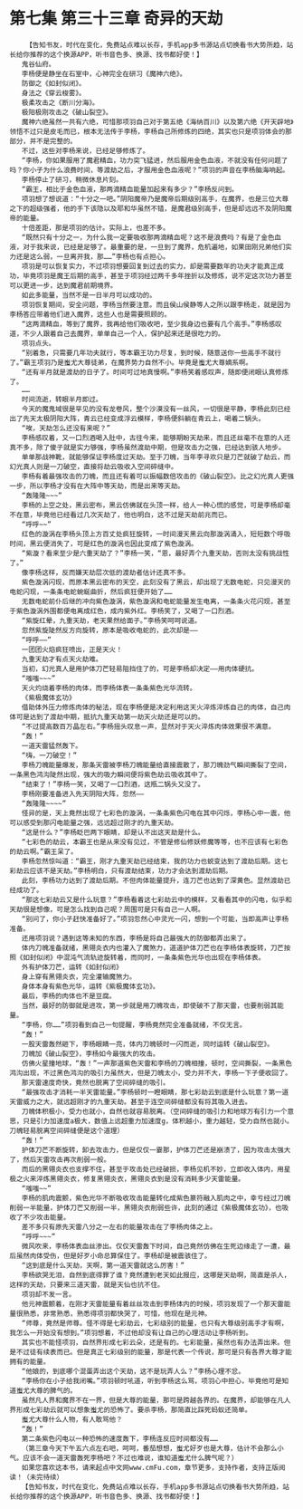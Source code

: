 # 第七集 第三十三章 奇异的天劫
        【告知书友，时代在变化，免费站点难以长存，手机app多书源站点切换看书大势所趋，站长给你推荐的这个换源APP，听书音色多、换源、找书都好使！】
       鬼谷仙府。
       李杨便是静坐在石室中，心神完全在研习《魔神六绝》。
       防御之《如封似闭》。
       身法之《穿云梭雾》。
       极柔攻击之《断川分海》。
       极阳极刚攻击之《破山裂空》。
       魔神六绝虽然一共有六绝，可惜那项羽自己对于第五绝《海纳百川》以及第六绝《开天辟地》领悟不过只是皮毛而已，根本无法传于李杨，李杨自己所修炼的四绝，其实也只是项羽体会的那部分，并不是完整的。
       不过，这些对李杨来说，已经足够修炼了。
       “李杨，你如果服用了魔君精血，功力突飞猛进，然后服用金色血液，不就没有任何问题了吗？你小子为什么浪费时间，等渡劫之后，才服用金色血液呢？”项羽的声音在李杨脑海响起。
       李杨停止了研习，稍微休息片刻。
       “霸王，相比于金色血液，那两滴精血能量加起来有多少？”李杨反问到。
       项羽想了想说道：“十分之一吧。”阴阳魔帝乃是魔帝后期级别高手，在魔界，也是三位大尊之下的超级强者，他的手下该隐以及耶和华虽然不错，是魔君级别高手，但是却远远不及阴阳魔帝的能量。
       十倍差距，那是项羽的估计。实际上，也差不多。
       “既然只有十分之一，为什么我一定要吸收那两滴精血呢？这不是浪费吗？有是了金色血液，对于我来说，已经是足够了。最重要的是，一旦到了魔界，危机遍地，如果田刚兄弟他们实力还是这么弱，一旦离开我，那……”李杨也有点担心。
       项羽是可以恢复实力，不过项羽想要回复到过去的实力，却是需要数年的功夫才能真正成功，毕竟项羽是魔王后期的高手，甚至于项羽经过两千多年挫折以及修炼，说不定这次功力甚至可以更进一步，达到魔君前期境界。
       如此多能量，当然不是一日半月可以成功的。
       项羽恢复期间，安全问题，李杨当然要注意。而且侯山侯静等人之所以跟李杨走，就是因为李杨答应带着他们进入魔界，这些人也是需要照顾的。
       “这两滴精血，等到了魔界，我再给他们吸收吧，至少我身边也要有几个高手。”李杨感叹道，不少人跟着自己去魔界，单单自己一个人，保护起来还是很吃力的。
       项羽点头。
       “别着急，只需要几年功夫就行，等本霸王功力尽复，到时候，随意送你一些高手不就行了。”霸王项羽乃是蚩尤大尊徒弟，在魔界势力自然不小。毕竟是蚩尤大尊嫡系啊。
       “还有半月就是渡劫的日子了。时间可过地真慢啊。”李杨笑着感叹声，随即便闭眼认真修炼了。
       ……
       时间流逝，转眼半月即过。
       今天的魔鬼域很是罕见的没有龙卷风，整个沙漠没有一丝风，一切很是平静，李杨此刻已经出了先天太极阴阳大阵，青云已经变成浮云模样，李杨便斜躺在青云上，喝着二锅头。
       “唉，天劫怎么还没有来呢？”
       李杨感叹着，又一口烈酒喝入肚中，古往今来，能够期盼天劫来，而且还丝毫不在意的人还真不多，除了傻子就是实力够强，李杨虽然渡劫中期，但是攻击力之强，已经达到骇人地步。
       单单那战神靴，就能够保证李杨度过天劫。至于刀魄，当年李寻欢只是刀芒就破了劫云，而幻光真人则是一刀破空，直接将劫云吸收入空间碎缝中。
       李杨有着最强攻击的刀魄，而且还有着可以振幅数倍攻击的《破山裂空》。比之幻光真人更强一步，所以李杨才没有在大阵中等天劫，而是出来等天劫。
       “轰隆隆~~~”
       李杨的上空之处，黑云密布，黑云仿佛就在头顶一样，给人一种心慌的感觉，可是李杨却毫不在意，毕竟他已经看过几次天劫了，他也明白，这不过是天劫前兆而已。
       “呼呼~~”
       红色的漩涡在李杨头顶上方百丈处疯狂旋转，一时间漫天黑云向那漩涡涌入，短短数个呼吸时间，黑云便消失了，可是红色的漩涡也因此变成了紫色漩涡。
       “紫漩？看来至少是六重天劫了？”李杨一笑，“恩，最好弄个九重天劫，否则太没有挑战性了。”
       像李杨这样，反而嫌天劫层次低的渡劫者估计还真不多。
       紫色漩涡闪现，而原本黑云密布的天空，此刻没有了黑云，却出现了无数电蛇，只见漫天的电蛇闪现，一条条电蛇蜿蜒曲折，然后疯狂便开始了……
       无数电蛇前仆后继的冲向紫色漩涡，紫色漩涡和电蛇能量发生电离，一条条火花闪现，甚至于紫色漩涡外围都便电离成红色，成内紫外红。李杨笑了，又喝了一口烈酒。
       “紫旋红晕，九重天劫，老天果然给面子。”李杨笑呵呵说道。
       忽然紫旋陡然反方向旋转，原本是吸收电蛇的，此次却是——
       “呼呼——”
       一团团火焰疯狂喷出，正是天火！
       九重天劫才有点天火劫难。
       当初，幻光真人是用护体刀芒轻易阻挡住了的，可是李杨却决定——用肉体硬抗。
       “嗤嗤~~~”
       天火灼烧着李杨的肉体，而李杨体表一条条紫色光华流转。
       《紫极魔体玄功》
       借助体外压力修炼肉体的秘法，现在李杨便是决定利用这天火淬炼淬炼自己的肉体，自己肉体可是达到了渡劫中期，抵抗九重天劫第一劫天火劫还是可以的。
       “不过提高数百万晶左右。”李杨摇头叹息一声，显然对于天火淬炼肉体效果很不满意。
       “轰！”
       一道天雷猛然轰下。
       “嗨，一刀破空！”
       李杨刀魄能量爆发，那条天雷被李杨刀魄能量给直接震散了，那刀魄劲气瞬间撕裂了空间，一条黑色鸿沟陡然出现，强大的吸力瞬间便将紫色劫云吸收其中了。
       “结束了！”李杨一笑，又喝了一口烈酒，这瓶二锅头又没了。
       李杨刚要准备进入先天阴阳大阵，忽然——
       “轰隆隆~~~~”
       怪异的是，天上竟然出现了七彩色的漩涡，一条条紫色闪电在其中闪烁，李杨心中一震，他可以感受到那闪电能量之强，远远超过刚才的九重天劫。
       “这是什么？”李杨眨巴两下眼睛，却是认不出这天劫是什么。
       “七彩色的劫云，本霸王也是从来没有见过，不管是修仙修妖修魔等等，也不应该有七彩色的劫云啊。”霸王呆了。
       李杨忽然惊叫道：“霸王，刚才九重天劫已经结束，我的功力也蜕变达到了渡劫后期。这七彩劫云应该不是天劫。”李杨明白，只有渡劫结束，功力才会达到渡劫后期。
       此刻，李杨功力达到了渡劫后期。不但肉体能量提升，连刀芒也达到了深黄色。显然渡劫已经成功了。
       “那这七彩劫云又是什么玩意？”李杨看着这七彩劫云中的模样，又看看其中的闪电，似乎和天劫很是想像，可是怎么找到自己呢？周围可是只有自己一人啊。
       “别问了，你小子赶快准备好了。”项羽忽然心中灵光一闪，想到一个可能，当即高声让李杨准备。
       还用项羽说？遇到这等未知的东西，李杨是将自己最强大的防御都弄出来了。
       体内刀魄准备就绪，黑翎炎衣内也灌入了魔煞力，道道护体刀芒也在李杨体表旋转，刀芒按照《如封似闭》中混沌气流轨迹旋转着，而同时，一条条紫色光华也出现在李杨体表。
       外有护体刀芒，运转《如封似闭》
       身上穿有黑翎炎衣，完全灌输魔煞力。
       身体本身有紫色光华，运转《紫极魔体玄功》。
       最后，李杨的肉体也不是豆腐。
       当然，最好的防御就是进攻，第一步就是用刀魄攻击，即使破不了那天雷，也要削弱其能量。
       “李杨，你……”项羽看到自己一句提醒，李杨竟然完全准备就绪，不仅无言。
       “轰！”
       一股天雷轰然砸下，李杨眼睛一亮，体内刀魄顿时一闪而逝，同时运转《破山裂空》。
       刀魄加《破山裂空》，李杨如今最强大的攻击。
       仿佛火星撞地球，“轰！”一声那道紫色天雷和李杨的刀魄相撞，顿时，空间撕裂，一条黑色鸿沟出现，不过黑色鸿沟的吸引力虽然大，但是刀魄太小，受力并不大，李杨一下子便收回了。
       那天雷速度奇快，竟然也脱离了空间碎缝的吸引。
       “最强攻击才消耗一半天雷能量。”李杨顿时一瞪眼睛，那七彩劫云到底是什么玩意？第一道天雷威力之大，就远超刚才的九重天劫。甚至于连空间碎缝都没有将其吸入进去。
       刀魄体积极小，受力也就小，自然也就容易脱离。（空间碎缝的吸引力和地球万有引力一个意思，只是引力加速度a极大，数值上远超重力加速度g，体积越小，重力越轻，受力自然也就小。刀魄轻易脱离空间碎缝便是这个道理）
       “轰！”
       护体刀芒不断旋转，卸去攻击力，但是仅仅一霎那，护体刀芒还是崩溃了，因为攻击太强大了，然后天雷攻击再次削弱一般。
       而后的黑翎炎衣也支撑不住，甚至于攻击处已经破损，李杨见机不妙，立即收入体内，用星极之火来淬炼黑翎炎衣，修复黑翎炎衣，黑翎炎衣到是没有消耗多少天雷能量。
       “嗤嗤~~”
       李杨的肌肉震颤，紫色光华不断吸收攻击能量转化成紫色篆符融入肌肉之中，幸亏经过刀魄削弱一半能量，护体刀芒又削弱一半，黑翎炎衣削弱些许，此刻的通过《紫极魔体玄功》，也吸收了不少攻击能量。
       差不多只有原先天雷八分之一左右的能量攻击在了李杨肉体之上。
       “呼呼~~~”
       微风吹来，李杨体表血丝渗出。仅仅天雷轰下时间，自己竟然仿佛在生死边缘走了一遭，最后虽然肉体受伤，但是好歹小命总算保住了。李杨却是被震骇住了。
       “这到底是什么天劫，天啊，第一道天雷就这么厉害！”
       李杨欲哭无泪，自然到底得罪了谁？竟然遭到老天如此报应，这哪是天劫啊，简直是杀人，这样的天劫，只要来三道天雷，就是天仙也抗不住。
       项羽却不发一言。
       他元神震颤着，在刚才天雷能量有着丝丝攻击到李杨体内的时候，项羽发现了一个那天雷能量很熟悉，非常熟悉，熟悉得项羽都快哭了，可惜，他现在是元神。
       “师尊，竟然是师尊。怪不得是七彩劫云，七彩级别的能量，也只有大尊级别高手才有啊，我怎么一开始没有想到。”项羽想着，不过他却没有让自己的心理活动让李杨听到。
       其实也不能怪项羽，自然界形成七彩云朵，还是有的。七彩能量，虽然也有办法弄出来。但是不过徒有续表而已。但是真正七彩级别的能量，那是代表一个传说，那可是只有各界大尊才能拥有的能量。
       “他娘的，到底哪个混蛋弄出这个天劫，这不是玩弄人么？”李杨心理不忿。
       “李杨你在小子给我闭嘴。”项羽顿时吼道，听到李杨这么骂，项羽心中担心，毕竟他可是知道蚩尤大尊的脾气的。
       虽然凡人界和魔界不在一界，但是大尊的能量，那可是跨越各界的。在魔界，却能够在凡人界形成七彩劫云就可以想象蚩尤的恐怖了。要杀李杨，那简直比踩死蚂蚁还简单。
       蚩尤大尊什么人物，有人敢骂他？
       “轰！”
       第二条紫色闪电以一种恐怖的速度轰下，李杨连反应时间都没有……
       （第三章今天下午五六点左右吧，呵呵，番茄想想，蚩尤好歹也是大尊，估计不会那么小气。应该不会一道天雷轰死李杨吧？不过也难说，谁知道蚩尤什么脾气呢？）
       如果您喜欢这本书，请来起点中文网www.cmFu.com，章节更多，支持作者，支持正版阅读！（未完待续）
       【告知书友，时代在变化，免费站点难以长存，手机app多书源站点切换看书大势所趋，站长给你推荐的这个换源APP，听书音色多、换源、找书都好使！】